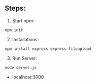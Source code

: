 ## Steps:

1. Start npm:

```
npm init
```

2. Installations:

```
npm install express express-fileupload
```

3. Run Server:

```
node server.js
```

* localhost:3000
